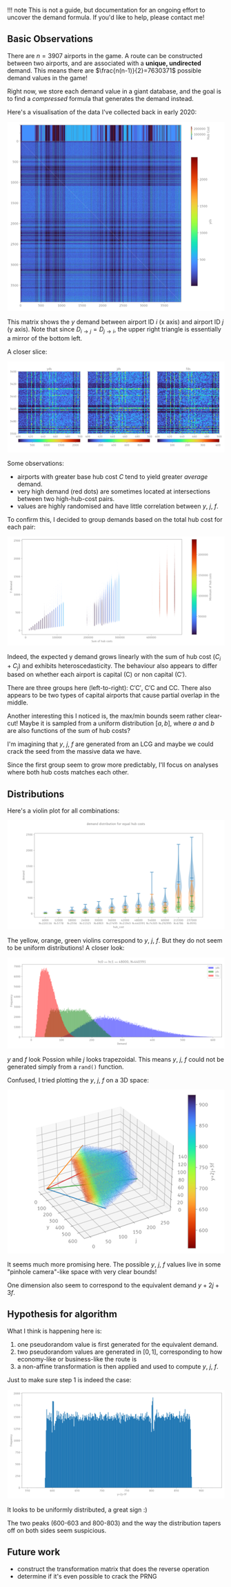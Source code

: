
!!! note
    This is not a guide, but documentation for an ongoing effort to uncover the demand formula. If you'd like to help, please contact me!

## Basic Observations

There are $n=3907$ airports in the game. A route can be constructed between two airports, and are associated with a **unique, undirected** demand. This means there are $\frac{n(n-1)}{2}=7630371$ possible demand values in the game!

Right now, we store each demand value in a giant database, and the goal is to find a *compressed* formula that generates the demand instead.

Here's a visualisation of the data I've collected back in early 2020:

![yd matrix](../assets/img/demand-research/matrix_yds.webp)

This matrix shows the $y$ demand between airport ID $i$ (x axis) and airport ID $j$ (y axis). Note that since $D_{i \rightarrow j}=D_{j \rightarrow i}$, the upper right triangle is essentially a mirror of the bottom left.

A closer slice:

![handzoom](../assets/img/demand-research/matrices_handzoom.webp)

Some observations:

- airports with greater base hub cost $C$ tend to yield greater *average* demand.
- very high demand (red dots) are sometimes located at intersections between two high-hub-cost pairs.
- values are highly randomised and have little correlation between $y$, $j$, $f$.

To confirm this, I decided to group demands based on the total hub cost for each pair:

![](../assets/img/demand-research/scatter_hubcost_demand.webp)

Indeed, the expected y demand grows linearly with the sum of hub cost ($C_i+C_j$) and exhibits heteroscedasticity. The behaviour also appears to differ based on whether each airport is capital ($\text{C}$) or non capital ($\text{C}'$).

There are three groups here (left-to-right): $\text{C}'\text{C}'$, $\text{C}'\text{C}$ and $\text{C}\text{C}$. There also appears to be two types of capital airports that cause partial overlap in the middle.

Another interesting this I noticed is, the max/min bounds seem rather clear-cut! Maybe it is sampled from a uniform distribution $[a,b]$, where $a$ and $b$ are also functions of the sum of hub costs?

I'm imagining that $y$, $j$, $f$ are generated from an LCG and maybe we could crack the seed from the massive data we have.

Since the first group seem to grow more predictably, I'll focus on analyses where both hub costs matches each other.

## Distributions

Here's a violin plot for all combinations:

![](../assets/img/demand-research/demand_equal_hubcosts.svg)

The yellow, orange, green violins correspond to $y$, $j$, $f$. But they do not seem to be uniform distributions! A closer look:

![](../assets/img/demand-research/histograms_all_hc48000.svg)

$y$ and $f$ look Possion while $j$ looks trapezoidal. This means $y$, $j$, $f$ could not be generated simply from a `rand()` function.

Confused, I tried plotting the $y$, $j$, $f$ on a 3D space:

![](../assets/img/demand-research/3d_y_2j_3f.webp)

It seems much more promising here. The possible $y$, $j$, $f$ values live in some "pinhole camera"-like space with very clear bounds!

One dimension also seem to correspond to the equivalent demand $y+2j+3f$.

## Hypothesis for algorithm

What I think is happening here is:

1. one pseudorandom value is first generated for the equivalent demand.
2. two pseudorandom values are generated in $[0, 1]$, corresponding to how economy-like or business-like the route is
3. a non-affine transformation is then applied and used to compute $y$, $j$, $f$.

Just to make sure step 1 is indeed the case:

![](../assets/img/demand-research/histogram_y_2j_3f.svg)

It looks to be uniformly distributed, a great sign :)

The two peaks (600-603 and 800-803) and the way the distribution tapers off on both sides seem suspicious.

## Future work

- construct the transformation matrix that does the reverse operation
- determine if it's even possible to crack the PRNG